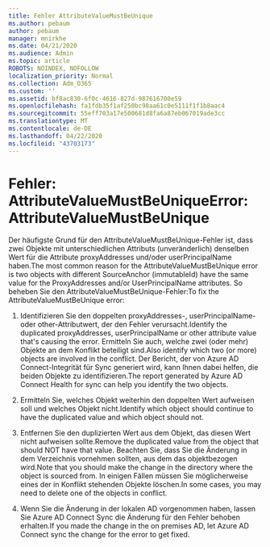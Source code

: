 ```yaml
---
title: Fehler AttributeValueMustBeUnique
ms.author: pebaum
author: pebaum
manager: mnirkhe
ms.date: 04/21/2020
ms.audience: Admin
ms.topic: article
ROBOTS: NOINDEX, NOFOLLOW
localization_priority: Normal
ms.collection: Adm_O365
ms.custom: ''
ms.assetid: bf8ac830-6f0c-4616-827d-987616700e59
ms.openlocfilehash: fa1fdb35f1af250bc98aa61c0e5111f1f1b8aac4
ms.sourcegitcommit: 55eff703a17e500681d8fa6a87eb067019ade3cc
ms.translationtype: MT
ms.contentlocale: de-DE
ms.lasthandoff: 04/22/2020
ms.locfileid: "43703173"
---
```

# <a name="error-attributevaluemustbeunique"></a><span data-ttu-id="449f3-102">Fehler: AttributeValueMustBeUnique</span><span class="sxs-lookup"><span data-stu-id="449f3-102">Error: AttributeValueMustBeUnique</span></span>

<span data-ttu-id="449f3-103">Der häufigste Grund für den AttributeValueMustBeUnique-Fehler ist, dass zwei Objekte mit unterschiedlichen Attributs (unveränderlich) denselben Wert für die Attribute proxyAddresses und/oder userPrincipalName haben.</span><span class="sxs-lookup"><span data-stu-id="449f3-103">The most common reason for the AttributeValueMustBeUnique error is two objects with different SourceAnchor (immutableId) have the same value for the ProxyAddresses and/or UserPrincipalName attributes.</span></span> <span data-ttu-id="449f3-104">So beheben Sie den AttributeValueMustBeUnique-Fehler:</span><span class="sxs-lookup"><span data-stu-id="449f3-104">To fix the AttributeValueMustBeUnique error:</span></span>
  
1. <span data-ttu-id="449f3-105">Identifizieren Sie den doppelten proxyAddresses-, userPrincipalName-oder other-Attributwert, der den Fehler verursacht.</span><span class="sxs-lookup"><span data-stu-id="449f3-105">Identify the duplicated proxyAddresses, userPrincipalName or other attribute value that's causing the error.</span></span> <span data-ttu-id="449f3-106">Ermitteln Sie auch, welche zwei (oder mehr) Objekte an dem Konflikt beteiligt sind.</span><span class="sxs-lookup"><span data-stu-id="449f3-106">Also identify which two (or more) objects are involved in the conflict.</span></span> <span data-ttu-id="449f3-107">Der Bericht, der von Azure AD Connect-Integrität für Sync generiert wird, kann Ihnen dabei helfen, die beiden Objekte zu identifizieren.</span><span class="sxs-lookup"><span data-stu-id="449f3-107">The report generated by Azure AD Connect Health for sync can help you identify the two objects.</span></span>
    
2. <span data-ttu-id="449f3-108">Ermitteln Sie, welches Objekt weiterhin den doppelten Wert aufweisen soll und welches Objekt nicht.</span><span class="sxs-lookup"><span data-stu-id="449f3-108">Identify which object should continue to have the duplicated value and which object should not.</span></span>
    
3. <span data-ttu-id="449f3-109">Entfernen Sie den duplizierten Wert aus dem Objekt, das diesen Wert nicht aufweisen sollte.</span><span class="sxs-lookup"><span data-stu-id="449f3-109">Remove the duplicated value from the object that should NOT have that value.</span></span> <span data-ttu-id="449f3-110">Beachten Sie, dass Sie die Änderung in dem Verzeichnis vornehmen sollten, aus dem das objektbezogen wird.</span><span class="sxs-lookup"><span data-stu-id="449f3-110">Note that you should make the change in the directory where the object is sourced from.</span></span> <span data-ttu-id="449f3-111">In einigen Fällen müssen Sie möglicherweise eines der in Konflikt stehenden Objekte löschen.</span><span class="sxs-lookup"><span data-stu-id="449f3-111">In some cases, you may need to delete one of the objects in conflict.</span></span>
    
4. <span data-ttu-id="449f3-112">Wenn Sie die Änderung in der lokalen AD vorgenommen haben, lassen Sie Azure AD Connect Sync die Änderung für den Fehler behoben erhalten.</span><span class="sxs-lookup"><span data-stu-id="449f3-112">If you made the change in the on premises AD, let Azure AD Connect sync the change for the error to get fixed.</span></span>
    

